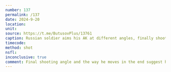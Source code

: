 ```yaml
---
number: 137
permalink: /137
date: 2024-9-20
location: 
unit: 
source: https://t.me/ButusovPlus/13761
caption: Russian soldier aims his AK at different angles, finally shoots himself
timecode: 
method: shot
nsfl: 
inconclusive: true
comment: Final shooting angle and the way he moves in the end suggest he may be faking it.
---
```

<script async src="https://telegram.org/js/telegram-widget.js?22" data-telegram-post="ButusovPlus/13761" data-width="100%" data-userpic="false"></script>